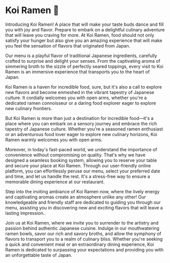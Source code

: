 # Koi Ramen 🍜

Introducing Koi Ramen! A place that will make your taste buds dance and fill you with joy and flavor. Prepare to embark on a delightful culinary adventure that will leave you craving for more. At Koi Ramen, food should not only satisfy your hunger but also give you an amazing experience that will make you feel the sensation of flavors that originated from Japan. 

Our menu is a playful flavor of traditional Japanese ingredients, carefully crafted to surprise and delight your senses. From the captivating aroma of simmering broth to the sizzle of perfectly seared toppings, every visit to Koi Ramen is an immersive experience that transports you to the heart of Japan. 

Koi Ramen is a haven for incredible food, sure, but it's also a call to explore new flavors and become enmeshed in the vibrant tapestry of Japanese culture. It cordially welcomes you with open arms, whether you're a dedicated ramen connoisseur or a daring food explorer eager to explore new culinary frontiers.

But Koi Ramen is more than just a destination for incredible food—it's a place where you can embark on a sensory journey and embrace the rich tapestry of Japanese culture. Whether you're a seasoned ramen enthusiast or an adventurous food lover eager to explore new culinary horizons, Koi Ramen warmly welcomes you with open arms.

Moreover, in today's fast-paced world, we understand the importance of convenience without compromising on quality. That's why we have designed a seamless booking system, allowing you to reserve your table and secure your place at Koi Ramen. Through our user-friendly online platform, you can effortlessly peruse our menu, select your preferred date and time, and let us handle the rest. It's a stress-free way to ensure a memorable dining experience at our restaurant.

Step into the inviting ambiance of Koi Ramen now, where the lively energy and captivating aromas create an atmosphere unlike any other! Our knowledgeable and friendly staff are dedicated to guiding you through our menu, assisting you in discovering new and exciting flavors that will leave a lasting impression..

Join us at Koi Ramen, where we invite you to surrender to the artistry and passion behind authentic Japanese cuisine. Indulge in our mouthwatering ramen bowls, savor our rich and savory broths, and allow the symphony of flavors to transport you to a realm of culinary bliss. Whether you're seeking a quick and convenient meal or an extraordinary dining experience, Koi Ramen is dedicated to surpassing your expectations and providing you with an unforgettable taste of Japan.
